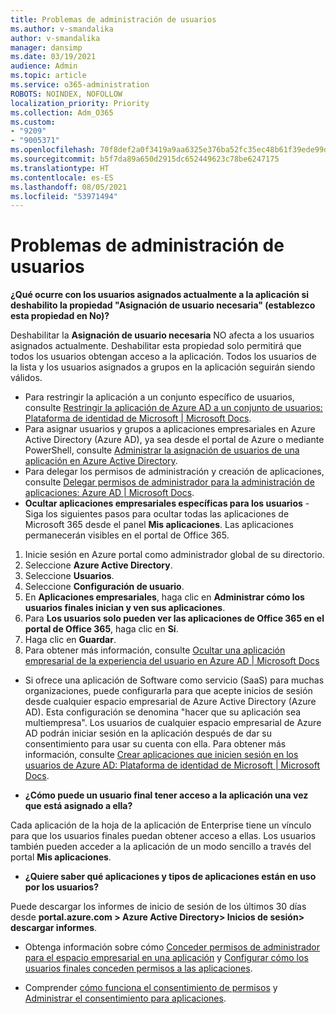 ```yaml
---
title: Problemas de administración de usuarios
ms.author: v-smandalika
author: v-smandalika
manager: dansimp
ms.date: 03/19/2021
audience: Admin
ms.topic: article
ms.service: o365-administration
ROBOTS: NOINDEX, NOFOLLOW
localization_priority: Priority
ms.collection: Adm_O365
ms.custom:
- "9209"
- "9005371"
ms.openlocfilehash: 70f8def2a0f3419a9aa6325e376ba52fc35ec48b61f39ede99d7e58cd6c6c464
ms.sourcegitcommit: b5f7da89a650d2915dc652449623c78be6247175
ms.translationtype: HT
ms.contentlocale: es-ES
ms.lasthandoff: 08/05/2021
ms.locfileid: "53971494"
---
```

# <a name="user-management-issues"></a>Problemas de administración de usuarios

**¿Qué ocurre con los usuarios asignados actualmente a la aplicación si deshabilito la propiedad "Asignación de usuario necesaria" (establezco esta propiedad en No)?**

Deshabilitar la **Asignación de usuario necesaria** NO afecta a los usuarios asignados actualmente. Deshabilitar esta propiedad solo permitirá que todos los usuarios obtengan acceso a la aplicación. Todos los usuarios de la lista y los usuarios asignados a grupos en la aplicación seguirán siendo válidos.

- Para restringir la aplicación a un conjunto específico de usuarios, consulte [Restringir la aplicación de Azure AD a un conjunto de usuarios: Plataforma de identidad de Microsoft | Microsoft Docs](https://docs.microsoft.com/azure/active-directory/develop/howto-restrict-your-app-to-a-set-of-users#:~:text=Select%20the%20application%20you%20want%2cand%20set%20it%20to%20Yes.).
- Para asignar usuarios y grupos a aplicaciones empresariales en Azure Active Directory (Azure AD), ya sea desde el portal de Azure o mediante PowerShell, consulte [Administrar la asignación de usuarios de una aplicación en Azure Active Directory](https://docs.microsoft.com/azure/active-directory/manage-apps/assign-user-or-group-access-portal).
- Para delegar los permisos de administración y creación de aplicaciones, consulte [Delegar permisos de administrador para la administración de aplicaciones: Azure AD | Microsoft Docs](https://docs.microsoft.com/azure/active-directory/roles/delegate-app-roles).
- **Ocultar aplicaciones empresariales específicas para los usuarios** - Siga los siguientes pasos para ocultar todas las aplicaciones de Microsoft 365 desde el panel **Mis aplicaciones**. Las aplicaciones permanecerán visibles en el portal de Office 365.

 1. Inicie sesión en Azure portal como administrador global de su directorio. 
 2. Seleccione **Azure Active Directory**. 
 3. Seleccione **Usuarios**. 
 4. Seleccione **Configuración de usuario**. 
 5. En **Aplicaciones empresariales**, haga clic en **Administrar cómo los usuarios finales inician y ven sus aplicaciones**. 
 6. Para **Los usuarios solo pueden ver las aplicaciones de Office 365 en el portal de Office 365**, haga clic en **Sí**. 
 7. Haga clic en **Guardar**. 
 8. Para obtener más información, consulte [Ocultar una aplicación empresarial de la experiencia del usuario en Azure AD | Microsoft Docs](https://docs.microsoft.com/azure/active-directory/manage-apps/hide-application-from-user-portal#:~:text=%20Hide%20an%20application%20from%20the%20end%20user,6%20Click%20Properties.%207%20Click%20Save.%20See%20More.)

- Si ofrece una aplicación de Software como servicio (SaaS) para muchas organizaciones, puede configurarla para que acepte inicios de sesión desde cualquier espacio empresarial de Azure Active Directory (Azure AD). Esta configuración se denomina "hacer que su aplicación sea multiempresa". Los usuarios de cualquier espacio empresarial de Azure AD podrán iniciar sesión en la aplicación después de dar su consentimiento para usar su cuenta con ella. Para obtener más información, consulte [Crear aplicaciones que inicien sesión en los usuarios de Azure AD: Plataforma de identidad de Microsoft | Microsoft Docs](https://docs.microsoft.com/azure/active-directory/develop/howto-convert-app-to-be-multi-tenant).

- **¿Cómo puede un usuario final tener acceso a la aplicación una vez que está asignado a ella?**

Cada aplicación de la hoja de la aplicación de Enterprise tiene un vínculo para que los usuarios finales puedan obtener acceso a ellas. Los usuarios también pueden acceder a la aplicación de un modo sencillo a través del portal **Mis aplicaciones**.

- **¿Quiere saber qué aplicaciones y tipos de aplicaciones están en uso por los usuarios?**

Puede descargar los informes de inicio de sesión de los últimos 30 días desde **portal.azure.com > Azure Active Directory> Inicios de sesión> descargar informes**.

- Obtenga información sobre cómo [Conceder permisos de administrador para el espacio empresarial en una aplicación](https://docs.microsoft.com/azure/active-directory/manage-apps/grant-admin-consent) y [Configurar cómo los usuarios finales conceden permisos a las aplicaciones](https://docs.microsoft.com/azure/active-directory/manage-apps/configure-user-consent).

- Comprender [cómo funciona el consentimiento de permisos](https://docs.microsoft.com/azure/active-directory/develop/v2-permissions-and-consent) y [Administrar el consentimiento para aplicaciones](https://docs.microsoft.com/azure/active-directory/manage-apps/manage-consent-requests).


